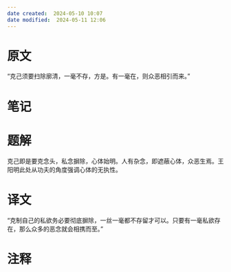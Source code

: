 ```yaml
---
date created:  2024-05-10 10:07
date modified:  2024-05-11 12:06
---
```

# 原文
“克己须要扫除廓清，一毫不存，方是。有一毫在，则众恶相引而来。”
# 笔记

# 题解
克己即是要克念头，私念摒除，心体始明。人有杂念，即遮蔽心体，众恶生焉。王阳明此处从功夫的角度强调心体的无执性。

# 译文
“克制自己的私欲务必要彻底摒除，一丝一毫都不存留才可以。只要有一毫私欲存在，那么众多的恶念就会相携而至。”
# 注释